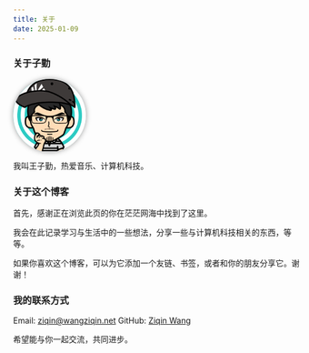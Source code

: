 ```yaml
---
title: 关于
date: 2025-01-09
---
```


### 关于子勤

<img src="/img/ziqin.png" class="rounded" style="border: 0; border-radius: 64px; height: 128px; width: 128px; box-shadow: 0 0 10px #999; display: block;">

我叫王子勤，热爱音乐、计算机科技。

<!-- more -->

### 关于这个博客

首先，感谢正在浏览此页的你在茫茫网海中找到了这里。

我会在此记录学习与生活中的一些想法，分享一些与计算机科技相关的东西，等等。

如果你喜欢这个博客，可以为它添加一个友链、书签，或者和你的朋友分享它。谢谢！

### 我的联系方式

Email: <ziqin@wangziqin.net>
GitHub: [Ziqin Wang](https://github.com/ziqin)

希望能与你一起交流，共同进步。
